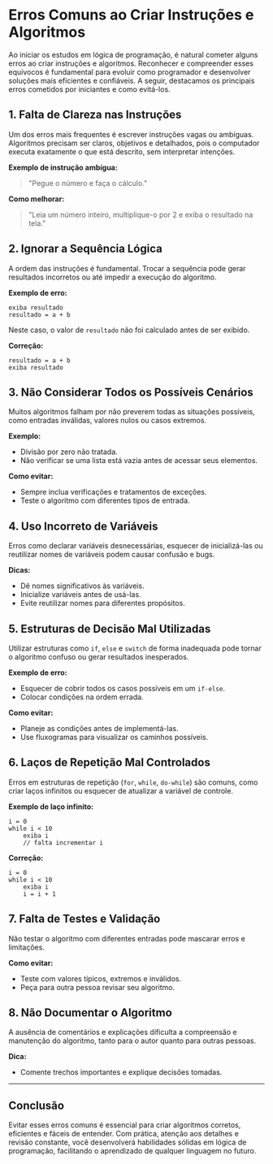 
# Erros Comuns ao Criar Instruções e Algoritmos

Ao iniciar os estudos em lógica de programação, é natural cometer alguns erros ao criar instruções e algoritmos. Reconhecer e compreender esses equívocos é fundamental para evoluir como programador e desenvolver soluções mais eficientes e confiáveis. A seguir, destacamos os principais erros cometidos por iniciantes e como evitá-los.

## 1. Falta de Clareza nas Instruções

Um dos erros mais frequentes é escrever instruções vagas ou ambíguas. Algoritmos precisam ser claros, objetivos e detalhados, pois o computador executa exatamente o que está descrito, sem interpretar intenções.

**Exemplo de instrução ambígua:**
> "Pegue o número e faça o cálculo."

**Como melhorar:**
> "Leia um número inteiro, multiplique-o por 2 e exiba o resultado na tela."

## 2. Ignorar a Sequência Lógica

A ordem das instruções é fundamental. Trocar a sequência pode gerar resultados incorretos ou até impedir a execução do algoritmo.

**Exemplo de erro:**
```pseudocode
exiba resultado
resultado = a + b
```
Neste caso, o valor de `resultado` não foi calculado antes de ser exibido.

**Correção:**
```pseudocode
resultado = a + b
exiba resultado
```

## 3. Não Considerar Todos os Possíveis Cenários

Muitos algoritmos falham por não preverem todas as situações possíveis, como entradas inválidas, valores nulos ou casos extremos.

**Exemplo:**
- Divisão por zero não tratada.
- Não verificar se uma lista está vazia antes de acessar seus elementos.

**Como evitar:**
- Sempre inclua verificações e tratamentos de exceções.
- Teste o algoritmo com diferentes tipos de entrada.

## 4. Uso Incorreto de Variáveis

Erros como declarar variáveis desnecessárias, esquecer de inicializá-las ou reutilizar nomes de variáveis podem causar confusão e bugs.

**Dicas:**
- Dê nomes significativos às variáveis.
- Inicialize variáveis antes de usá-las.
- Evite reutilizar nomes para diferentes propósitos.

## 5. Estruturas de Decisão Mal Utilizadas

Utilizar estruturas como `if`, `else` e `switch` de forma inadequada pode tornar o algoritmo confuso ou gerar resultados inesperados.

**Exemplo de erro:**
- Esquecer de cobrir todos os casos possíveis em um `if-else`.
- Colocar condições na ordem errada.

**Como evitar:**
- Planeje as condições antes de implementá-las.
- Use fluxogramas para visualizar os caminhos possíveis.

## 6. Laços de Repetição Mal Controlados

Erros em estruturas de repetição (`for`, `while`, `do-while`) são comuns, como criar laços infinitos ou esquecer de atualizar a variável de controle.

**Exemplo de laço infinito:**
```pseudocode
i = 0
while i < 10
    exiba i
    // falta incrementar i
```

**Correção:**
```pseudocode
i = 0
while i < 10
    exiba i
    i = i + 1
```

## 7. Falta de Testes e Validação

Não testar o algoritmo com diferentes entradas pode mascarar erros e limitações.

**Como evitar:**
- Teste com valores típicos, extremos e inválidos.
- Peça para outra pessoa revisar seu algoritmo.

## 8. Não Documentar o Algoritmo

A ausência de comentários e explicações dificulta a compreensão e manutenção do algoritmo, tanto para o autor quanto para outras pessoas.

**Dica:**
- Comente trechos importantes e explique decisões tomadas.

---

## Conclusão

Evitar esses erros comuns é essencial para criar algoritmos corretos, eficientes e fáceis de entender. Com prática, atenção aos detalhes e revisão constante, você desenvolverá habilidades sólidas em lógica de programação, facilitando o aprendizado de qualquer linguagem no futuro.
```
